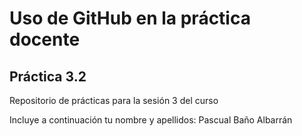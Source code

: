 # Uso de GitHub en la práctica docente
## Práctica 3.2
Repositorio de prácticas para la sesión 3 del curso

Incluye a continuación tu nombre y apellidos: Pascual Baño Albarrán

